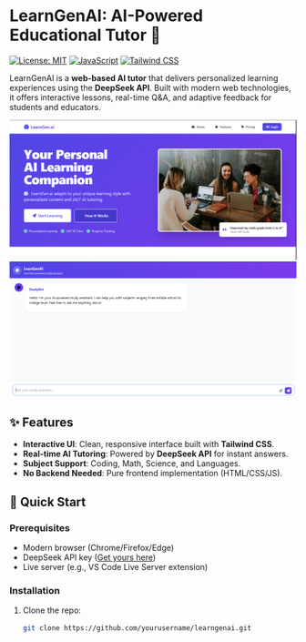 # LearnGenAI: AI-Powered Educational Tutor 🚀

[![License: MIT](https://img.shields.io/badge/License-MIT-yellow.svg)](https://opensource.org/licenses/MIT)
[![JavaScript](https://img.shields.io/badge/JavaScript-ES6+-yellow.svg)](https://developer.mozilla.org/en-US/docs/Web/JavaScript)
[![Tailwind CSS](https://img.shields.io/badge/Tailwind_CSS-3.3+-06B6D4.svg)](https://tailwindcss.com/)

LearnGenAI is a **web-based AI tutor** that delivers personalized learning experiences using the **DeepSeek API**. Built with modern web technologies, it offers interactive lessons, real-time Q&A, and adaptive feedback for students and educators.

![LearnGenAI Demo Screenshot](assets/home.PNG) 
![LearnGenAI Demo Screenshot](assets/gen.PNG)

## ✨ Features
- **Interactive UI**: Clean, responsive interface built with **Tailwind CSS**.
- **Real-time AI Tutoring**: Powered by **DeepSeek API** for instant answers.
- **Subject Support**: Coding, Math, Science, and Languages.
- **No Backend Needed**: Pure frontend implementation (HTML/CSS/JS).

## 🚀 Quick Start

### Prerequisites
- Modern browser (Chrome/Firefox/Edge)
- DeepSeek API key ([Get yours here](https://platform.deepseek.com/))
- Live server (e.g., VS Code Live Server extension)

### Installation
1. Clone the repo:
   ```bash
   git clone https://github.com/yourusername/learngenai.git
